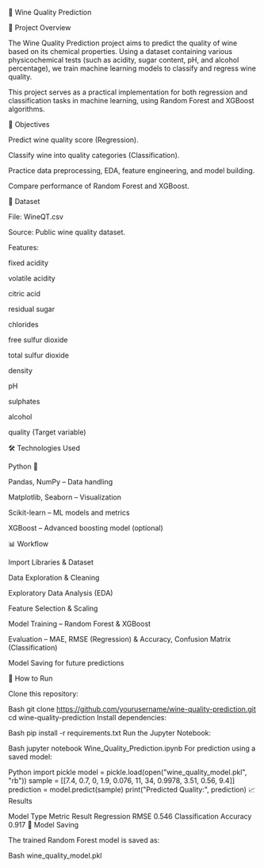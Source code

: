 🍷 Wine Quality Prediction

📌 Project Overview

The Wine Quality Prediction project aims to predict the quality of wine based on its chemical properties. Using a dataset containing various physicochemical tests (such as acidity, sugar content, pH, and alcohol percentage), we train machine learning models to classify and regress wine quality.

This project serves as a practical implementation for both regression and classification tasks in machine learning, using Random Forest and XGBoost algorithms.

🎯 Objectives

Predict wine quality score (Regression).

Classify wine into quality categories (Classification).

Practice data preprocessing, EDA, feature engineering, and model building.

Compare performance of Random Forest and XGBoost.

📂 Dataset

File: WineQT.csv

Source: Public wine quality dataset.

Features:

fixed acidity

volatile acidity

citric acid

residual sugar

chlorides

free sulfur dioxide

total sulfur dioxide

density

pH

sulphates

alcohol

quality (Target variable)

🛠️ Technologies Used

Python 🐍

Pandas, NumPy – Data handling

Matplotlib, Seaborn – Visualization

Scikit-learn – ML models and metrics

XGBoost – Advanced boosting model (optional)

📊 Workflow

Import Libraries & Dataset

Data Exploration & Cleaning

Exploratory Data Analysis (EDA)

Feature Selection & Scaling

Model Training – Random Forest & XGBoost

Evaluation – MAE, RMSE (Regression) & Accuracy, Confusion Matrix (Classification)

Model Saving for future predictions

🚀 How to Run

Clone this repository:

Bash
git clone https://github.com/yourusername/wine-quality-prediction.git
cd wine-quality-prediction
Install dependencies:

Bash
pip install -r requirements.txt
Run the Jupyter Notebook:

Bash
jupyter notebook Wine_Quality_Prediction.ipynb
For prediction using a saved model:

Python
import pickle
model = pickle.load(open("wine_quality_model.pkl", "rb"))
sample = [[7.4, 0.7, 0, 1.9, 0.076, 11, 34, 0.9978, 3.51, 0.56, 9.4]]
prediction = model.predict(sample)
print("Predicted Quality:", prediction)
📈 Results

Model Type	Metric	Result
Regression	RMSE	0.546
Classification	Accuracy	0.917
💾 Model Saving

The trained Random Forest model is saved as:

Bash
wine_quality_model.pkl
